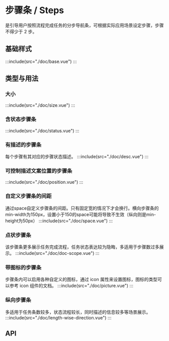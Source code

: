 # 步骤条 / Steps
是引导用户按照流程完成任务的分步导航条，可根据实际应用场景设定步骤，步骤不得少于 2 步。

## 基础样式
:::include(src="./doc/base.vue")
:::

## 类型与用法
### 大小 <design-tag></design-tag>
:::include(src="./doc/size.vue")
:::

### 含状态步骤条
:::include(src="./doc/status.vue")
:::

### 有描述的步骤条
每个步骤有其对应的步骤状态描述。
:::include(src="./doc/desc.vue")
:::

### 可控制描述文案位置的步骤条
:::include(src="./doc/position.vue")
:::

### 自定义步骤条的间距
通过space自定义步骤条的间距。只有固定宽的情况下才会换行。横向步骤条的min-width为150px，设置小于150的space可能将导致不生效（纵向则是min-height为50px）
:::include(src="./doc/space.vue")
:::

### 点状步骤条

该步骤条更多展示任务完成流程，任务状态表达较为隐晦，多适用于步骤数过多展示。
:::include(src="./doc/doc-scope.vue")
:::

### 带图标的步骤条

步骤条内可以启用各种自定义的图标，通过 icon 属性来设置图标，图标的类型可以参考 icon 组件的文档。
:::include(src="./doc/picture.vue")
:::

### 纵向步骤条
多适用于任务条数较多，状态流程较长，同时描述的信息较多等场景展示。
:::include(src="./doc/length-wise-direction.vue")
:::

## API
<api-doc name="Steps" :doc="require('./api.json')"></api-doc>
<api-doc name="Step" :doc="require('./../step/api.json')"></api-doc>
